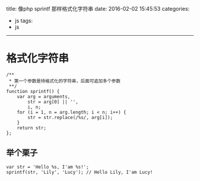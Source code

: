 title: 像php sprintf 那样格式化字符串
date: 2016-02-02 15:45:53
categories:
- js
tags:
- js
---

# 格式化字符串

	/**
	 * 第一个参数是待格式化的字符串，后面可追加多个参数
	 **/
	function sprintf() {
		var arg = arguments,
			str = arg[0] || '',
			i, n;
		for (i = 1, n = arg.length; i < n; i++) {
			str = str.replace(/%s/, arg[i]);
		}
		return str;
	};
	
## 举个栗子
	
	var str = 'Hello %s, I'am %s!';
	sprintf(str, 'Lily', 'Lucy'); // Hello Lily, I'am Lucy!
